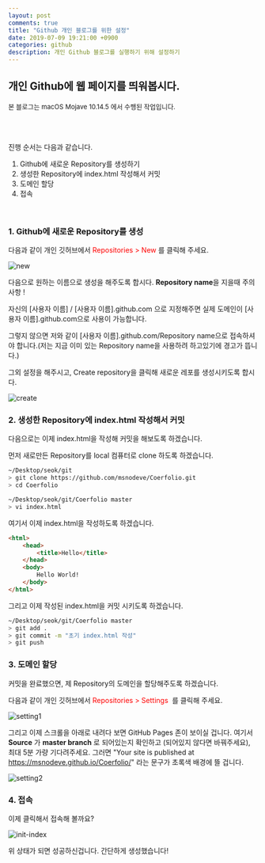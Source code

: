 ```yaml
---
layout: post
comments: true
title: "Github 개인 블로그를 위한 설정"
date: 2019-07-09 19:21:00 +0900
categories: github
description: 개인 Github 블로그를 실행하기 위해 설정하기
---
```


## 개인 Github에 웹 페이지를 띄워봅시다.

<font size="2em">본 블로그는 macOS Mojave 10.14.5 에서 수행된 작업입니다.</font>

<br><br>

진행 순서는 다음과 같습니다.

1. Github에 새로운 Repository를 생성하기
2. 생성한 Repository에 index.html 작성해서 커밋
3. 도메인 할당
4. 접속

<br>

### 1. Github에 새로운 Repository를 생성

다음과 같이 개인 깃허브에서 <font color="red"> Repositories > New </font> 를 클릭해 주세요.

![new]({{site.static_url}}/img/github/github-blog/new.png)

다음으로 원하는 이름으로 생성을 해주도록 합시다. **Repository name**을 지을때 주의 사항 !

자신의 [사용자 이름] / [사용자 이름].github.com 으로 지정해주면 실제 도메인이 [사용자 이름].github.com으로 사용이 가능합니다.

그렇지 않으면 저와 같이 [사용자 이름].github.com/Repository name으로 접속하셔야 합니다.(저는 지금 이미 있는 Repository name을 사용하려 하고있기에 경고가 뜹니다.)

그외 설정을 해주시고, Create repository을 클릭해 새로운 레포를 생성시키도록 합시다.

![create]({{site.static_url}}/img/github/github-blog/create.png)

### 2. 생성한 Repository에 index.html 작성해서 커밋

다음으로는 이제 index.html을 작성해 커밋을 해보도록 하겠습니다.

먼저 새로만든 Repository를 local 컴퓨터로 clone 하도록 하겠습니다.

```bash
~/Desktop/seok/git
> git clone https://github.com/msnodeve/Coerfolio.git
> cd Coerfolio

~/Desktop/seok/git/Coerfolio master
> vi index.html
```

여기서 이제 index.html을 작성하도록 하겠습니다.

```html
<html>
    <head>
        <title>Hello</title>
    </head>
    <body>
        Hello World!
    </body>
</html>
```

그리고 이제 작성된 index.html을 커밋 시키도록 하겠습니다.

```bash
~/Desktop/seok/git/Coerfolio master
> git add .
> git commit -m "초기 index.html 작성"
> git push
```

### 3. 도메인 할당

커밋을 완료했으면, 제 Repository의 도메인을 할당해주도록 하겠습니다.

다음과 같이 개인 깃허브에서 <font color="red"> Repositories > Settings </font> 를 클릭해 주세요.

![setting1]({{site.static_url}}/img/github/github-blog/setting1.png)

그리고 이제 스크롤을 아래로 내려다 보면 GitHub Pages 존이 보이실 겁니다. 여기서 **Source** 가 **master branch** 로 되어있는지 확인하고 (되어있지 않다면 바꿔주세요), 최대 5분 가량 기다려주세요. 그러면 "Your site is published at https://msnodeve.github.io/Coerfolio/" 라는 문구가 초록색 배경에 뜰 겁니다.

![setting2]({{site.static_url}}/img/github/github-blog/setting2.png)

### 4. 접속

이제 클릭해서 접속해 볼까요?

![init-index]({{site.static_url}}/img/github/github-blog/init-index.png)

위 상태가 되면 성공하신겁니다. 간단하게 생성했습니다!